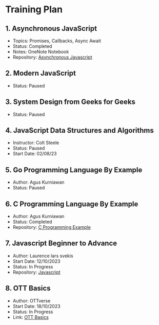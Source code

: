 # Training Plan


## 1. Asynchronous JavaScript
   - Topics: Promises, Callbacks, Async Await
   - Status: Completed
   - Notes: OneNote Notebook
   - Repository: [Asynchronous Javascript](https://github.com/ParasPidurkar/Training/tree/76c46d3590f08fc438e952fed3c024bc144337df/asynchronous-javascript-tutorial)

## 2. Modern JavaScript
   - Status: Paused 

## 3. System Design from Geeks for Geeks
   - Status: Paused

## 4. JavaScript Data Structures and Algorithms
   - Instructor: Colt Steele
   - Status: Paused
   - Start Date: 02/08/23

## 5. Go Programming Language By Example
   - Author: Agus Kurniawan
   - Status: Paused

## 6. C Programming Language By Example
   - Author: Agus Kurniawan
   - Status: Completed
   - Repository: [C Programming Example](https://github.com/ParasPidurkar/Super_C_programming-.git)

## 7. Javascript Beginner to Advance
   - Author: Laurence lars svekis
   - Start Date: 12/10/2023
   - Status: In Progress
   - Repository: [Javascript](https://github.com/ParasPidurkar/Web_Development/tree/main/Javascript)

## 8. OTT Basics
   - Author: OTTverse
   - Start Date: 18/10/2023
   - Status: In Progress
   - Link: [OTT Basics](https://ottverse.com)


